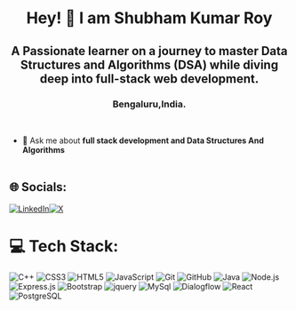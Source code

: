 <h1 align="center">Hey! 👋 I am Shubham Kumar Roy </h1>
<h2 align="center">A Passionate learner on a journey to master Data Structures and Algorithms (DSA) while diving deep into full-stack web development.</h2>
<h3 align ="center"> Bengaluru,India.</h3>

<br>

- 💬 Ask me about **full stack development and Data Structures And Algorithms**
  <br>
  <br>


## 🌐 Socials:

[![LinkedIn](https://img.shields.io/badge/LinkedIn-%230077B5.svg?logo=linkedin&logoColor=white)](https://www.linkedin.com/in/roy-shubham-a3349826b?utm_source=share&utm_campaign=share_via&utm_content=profile&utm_medium=android_app )[![X](https://img.shields.io/badge/X-black.svg?logo=X&logoColor=white)](https://x.com/RoyShubham010)

# 💻 Tech Stack:

![C++](https://img.shields.io/badge/c++-%2300599C.svg?style=for-the-badge&logo=c%2B%2B&logoColor=white) ![CSS3](https://img.shields.io/badge/css3-%231572B6.svg?style=for-the-badge&logo=css3&logoColor=white) ![HTML5](https://img.shields.io/badge/html5-%23E34F26.svg?style=for-the-badge&logo=html5&logoColor=white) ![JavaScript](https://img.shields.io/badge/javascript-%23323330.svg?style=for-the-badge&logo=javascript&logoColor=%23F7DF1E) ![Git](https://img.shields.io/badge/git-%23F05033.svg?style=for-the-badge&logo=git&logoColor=white) 
 ![GitHub](https://img.shields.io/badge/github-%23121011.svg?style=for-the-badge&logo=github&logoColor=white)  ![Java](https://img.shields.io/badge/Java-ED8B00?style=for-the-badge&logo=openjdk&logoColor=white) ![Node.js](https://img.shields.io/badge/Node.js-43853D?style=for-the-badge&logo=node.js&logoColor=white) ![Express.js](https://img.shields.io/badge/Express.js-404D59?style=for-the-badge) ![Bootstrap](https://img.shields.io/badge/Bootstrap-563D7C?style=for-the-badge&logo=bootstrap&logoColor=white) ![jquery](https://img.shields.io/badge/jQuery-0769AD?style=for-the-badge&logo=jquery&logoColor=white) ![MySql](https://img.shields.io/badge/MySQL-00000F?style=for-the-badge&logo=mysql&logoColor=white) ![Dialogflow](https://img.shields.io/badge/dialogflow-FF9800?style=for-the-badge&logo=dialogflow&logoColor=white)
 ![React](https://img.shields.io/badge/React-20232A?style=for-the-badge&logo=react&logoColor=61DAFB) ![PostgreSQL](https://img.shields.io/badge/PostgreSQL-316192?style=for-the-badge&logo=postgresql&logoColor=white)
